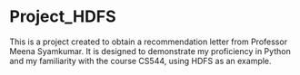 # Project_HDFS
This is a project created to obtain a recommendation letter from Professor Meena Syamkumar. It is designed to demonstrate my proficiency in Python and my familiarity with the course CS544, using HDFS as an example.
